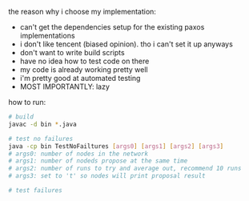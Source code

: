 the reason why i choose my implementation:
- can't get the dependencies setup for the existing paxos implementations
- i don't like tencent (biased opinion). tho i can't set it up anyways
- don't want to write build scripts
- have no idea how to test code on there
- my code is already working pretty well
- i'm pretty good at automated testing
- MOST IMPORTANTLY: lazy

how to run:
```bash
# build
javac -d bin *.java

# test no failures
java -cp bin TestNoFailtures [args0] [args1] [args2] [args3]
# args0: number of nodes in the network
# args1: number of nodeds propose at the same time
# args2: number of runs to try and average out, recommend 10 runs
# args3: set to 't' so nodes will print proposal result

# test failures
```